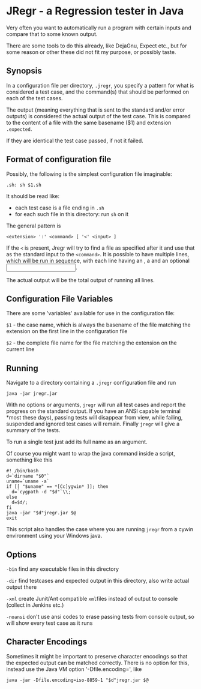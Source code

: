 JRegr - a Regression tester in Java
===================================

Very often you want to automatically run a program with certain inputs
and compare that to some known output.

There are some tools to do this already, like DejaGnu, Expect etc., but
for some reason or other these did not fit my purpose, or possibly
taste.

Synopsis
--------

In a configuration file per directory, `.jregr`, you specify a pattern
for what is considered a test case, and the command(s) that should be
performed on each of the test cases.

The output (meaning everything that is sent to the standard and/or
error outputs) is considered the actual output of the test case. This
is compared to the content of a file with the same basename ($1) and
extension `.expected`.

If they are identical the test case passed, if not it failed.

Format of configuration file
----------------------------

Possibly, the following is the simplest configuration file
imaginable:

    .sh: sh $1.sh

It should be read like:

-   each test case is a file ending in `.sh`
-   for each such file in this directory: run `sh` on it

The general pattern is

    <extension> ':' <command> [ '<' <input> ]

If the `<` is present, Jregr will try to find a file as specified
after it and use that as the standard input to the `<command>`.  It is
possible to have multiple lines, which will be run in sequence, with
each line having an <extension>, a <command> and an optional <input>.

The actual output will be the total output of running all lines.


Configuration File Variables
----------------------------

There are some 'variables' available for use in the configuration
file:

`$1` - the case name, which is always the basename of the file matching
the extension on the first line in the configuration file

`$2` - the complete file name for the file matching the extension on
the current line

Running
-------

Navigate to a directory containing a `.jregr` configuration file and run

    java -jar jregr.jar

With no options or arguments, `jregr` will run all test cases and report the
progress on the standard output. If you have an ANSI capable terminal *most
these days), passing tests will disappear from view, while failing, suspended
and ignored test cases will remain. Finally `jregr` will give a summary of the tests.

To run a single test just add its full name as an argument.

Of course you might want to wrap the java command inside a script, something like this

    #! /bin/bash
    d=`dirname "$0"`
    uname=`uname -a`
    if [[ "$uname" == *[Cc]ygwin* ]]; then
      d=`cygpath -d "$d"`\\;
    else
      d=$d/;
    fi
    java -jar "$d"jregr.jar $@
    exit

This script also handles the case where you are running `jregr` from a cywin
environment using your Windows java.

Options
-------

`-bin` find any executable files in this directory

`-dir` find testcases and expected output in this directory, also write
actual output there

`-xml` create Junit/Ant compatible `xml`files instead of output to console
(collect in Jenkins etc.)

`-noansi` don't use ansi codes to erase passing tests from console
output, so will show every test case as it runs

Character Encodings
-------------------

Sometimes it might be important to preserve character encodings so that the
expected output can be matched correctly. There is no option for this, instead
use the Java VM option '-Dfile.encoding=<encoding>', like

    java -jar -Dfile.encoding=iso-8859-1 "$d"jregr.jar $@